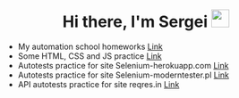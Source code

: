 <h1 align="center">Hi there, I'm Sergei</a> 
<img src="https://github.com/blackcater/blackcater/raw/main/images/Hi.gif" height="32"/></h1>

- My automation school homeworks [Link](https://github.com/Twinkerxd/QAguru)
- Some HTML, CSS and JS practice [Link](https://github.com/Twinkerxd/HTML-CSS-JS-learn)
- Autotests practice for site Selenium-herokuapp.com [Link](https://github.com/Twinkerxd/Selenium-herokuapp.com)
- Autotests practice for site Selenium-moderntester.pl [Link](https://github.com/Twinkerxd/Selenium-moderntester.pl)
- API autotests practice for site reqres.in [Link](https://github.com/Twinkerxd/RestAssured)
